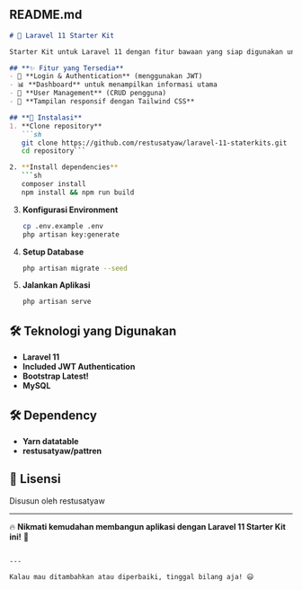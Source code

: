 
## **README.md**  

```md
# 🚀 Laravel 11 Starter Kit

Starter Kit untuk Laravel 11 dengan fitur bawaan yang siap digunakan untuk pengembangan proyek web.  

## **✨ Fitur yang Tersedia**
- 🔑 **Login & Authentication** (menggunakan JWT)  
- 📊 **Dashboard** untuk menampilkan informasi utama  
- 👥 **User Management** (CRUD pengguna)  
- 🎨 **Tampilan responsif dengan Tailwind CSS**  

## **📂 Instalasi**
1. **Clone repository**
   ```sh
   git clone https://github.com/restusatyaw/laravel-11-staterkits.git
   cd repository```

2. **Install dependencies**
   ```sh
   composer install
   npm install && npm run build
   ```

3. **Konfigurasi Environment**
   ```sh
   cp .env.example .env
   php artisan key:generate
   ```

4. **Setup Database**
   ```sh
   php artisan migrate --seed
   ```

5. **Jalankan Aplikasi**
   ```sh
   php artisan serve
   ```

## **🛠 Teknologi yang Digunakan**
- **Laravel 11**  
- **Included JWT Authentication**  
- **Bootstrap Latest!**  
- **MySQL**

## **🛠 Dependency**
- **Yarn datatable**  
- **restusatyaw/pattren** 

## **📜 Lisensi**
Disusun oleh restusatyaw 

---

🔥 **Nikmati kemudahan membangun aplikasi dengan Laravel 11 Starter Kit ini!** 🚀  
```

---

Kalau mau ditambahkan atau diperbaiki, tinggal bilang aja! 😃
